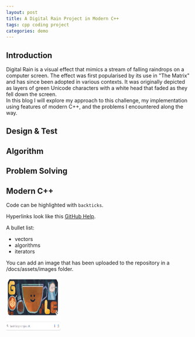 ```yaml
---
layout: post
title: A Digital Rain Project in Modern C++
tags: cpp coding project
categories: demo
---
```


## Introduction

Digital Rain is a visual effect that mimics a stream of falling raindrops on a computer screen. The effect was first popularised by its use in "The Matrix" and has since been adopted in various contexts. It was originally depicted as layers of green Unicode characters with a white head that faded as they fell down the screen.</br>
In this blog I will explore my approach to this challenge, my implementation using features of modern C++, and the problems I encountered along the way.

## Design & Test

## Algorithm

## Problem Solving

## Modern C++

Code can be highlighted with `backticks`.

Hyperlinks look like this [GitHub Help](https://help.github.com/).

A bullet list:

- vectors
- algorithms
- iterators

You can add an image that has been uploaded to the repository in a /docs/assets/images folder.

<img src="https://raw.githubusercontent.com/allynmckennapatterson/digital-rain-cpp/main/docs/assets/images/Screenshot 2024-03-11 130314.png" width="150" height="150">
